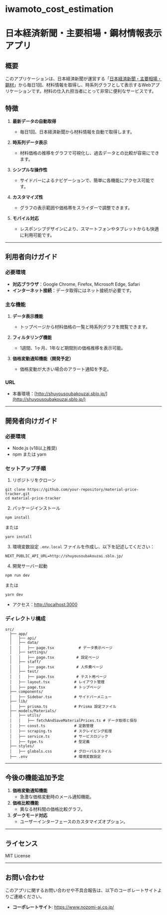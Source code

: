 # iwamoto_cost_estimation

# 日本経済新聞・主要相場・鋼材情報表示アプリ

## 概要
このアプリケーションは、日本経済新聞が運営する「[日本経済新聞・主要相場・鋼材](http://shuyousoubakouzai.sblo.jp/)」から毎日1回、材料情報を取得し、時系列グラフとして表示するWebアプリケーションです。材料の仕入れ担当者にとって非常に便利なサービスです。

## 特徴
1. **最新データの自動取得**
   - 毎日1回、日本経済新聞から材料情報を自動で取得します。

2. **時系列データ表示**
   - 材料価格の推移をグラフで可視化し、過去データとの比較が容易にできます。

3. **シンプルな操作性**
   - サイドバーによるナビゲーションで、簡単に各機能にアクセス可能です。

4. **カスタマイズ性**
   - グラフの表示範囲や価格帯をスライダーで調整できます。

5. **モバイル対応**
   - レスポンシブデザインにより、スマートフォンやタブレットからも快適に利用可能です。

---

## 利用者向けガイド
### 必要環境
- **対応ブラウザ**：Google Chrome, Firefox, Microsoft Edge, Safari
- **インターネット接続**：データ取得にはネット接続が必要です。

### 主な機能
1. **データ表示機能**
   - トップページから材料価格の一覧と時系列グラフを閲覧できます。

2. **フィルタリング機能**
   - 1週間、1ヶ月、1年など期間別の価格推移を表示可能。

3. **価格変動通知機能（開発予定）**
   - 価格変動が大きい場合のアラート通知を予定。

### URL
- 本番環境：[http://shuyousoubakouzai.sblo.jp/](http://shuyousoubakouzai.sblo.jp/)

---

## 開発者向けガイド
### 必要環境
- Node.js (v18以上推奨)
- npm または yarn

### セットアップ手順
1. リポジトリをクローン
```
git clone https://github.com/your-repository/material-price-tracker.git
cd material-price-tracker
```

2. パッケージインストール
```
npm install
```
または
```
yarn install
```

3. 環境変数設定
`.env.local` ファイルを作成し、以下を記述してください：
```
NEXT_PUBLIC_API_URL=http://shuyousoubakouzai.sblo.jp/
```

4. 開発サーバー起動
```
npm run dev
```
または
```
yarn dev
```
- アクセス：[http://localhost:3000](http://localhost:3000)

### ディレクトリ構成
```
src/
  ├── app/
  │   ├── api/
  │   ├── data/
  │   │   ├── page.tsx           # データ表示ページ
  │   ├── settings/
  │   │   ├── page.tsx          # 設定ページ
  │   ├── staff/
  │   │   ├── page.tsx          # 人件費ページ
  │   ├── test/
  │   │   ├── page.tsx          # テスト用ページ
  │   ├── layout.tsx           # レイアウト管理
  │   ├── page.tsx             # トップページ
  ├── components/
  │   ├── Sidebar.tsx          # サイドバーメニュー
  ├── lib/
  │   ├── prisma.ts            # Prisma 設定ファイル
  ├── models/Materials/
  │   ├── utils/
  │   │   ├── fetchAndSaveMaterialPrices.ts # データ取得と保存
  │   ├── const.ts             # 定数管理
  │   ├── scraping.ts          # スクレイピング処理
  │   ├── service.ts           # サービスロジック
  │   ├── type.ts              # 型定義
  ├── styles/
  │   ├── globals.css          # グローバルスタイル
  ├── .env                     # 環境変数設定
```

---

## 今後の機能追加予定
1. **価格変動通知機能**
   - 急激な価格変動時のメール通知機能。
2. **価格比較機能**
   - 異なる材料間の価格比較グラフ。
3. **ダークモード対応**
   - ユーザーインターフェースのカスタマイズオプション。

---

## ライセンス
MIT License

---

## お問い合わせ
このアプリに関するお問い合わせや不具合報告は、以下のコーポレートサイトよりご連絡ください。
- **コーポレートサイト**: https://www.nozomi-ai.co.jp/

